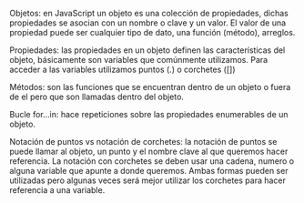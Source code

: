 Objetos: en JavaScript un objeto es una colección de propiedades, dichas propiedades
se asocian con un nombre o clave y un valor. El valor de una propiedad puede ser
cualquier tipo de dato, una función (método), arreglos.

Propiedades: las propiedades en un objeto definen las características del objeto,
básicamente son variables que comúnmente utilizamos. Para acceder a las variables
utilizamos puntos (.) o corchetes ([])

Métodos: son las funciones que se encuentran dentro de un objeto o fuera de el
pero que son llamadas dentro del objeto.

Bucle for…in: hace repeticiones sobre las propiedades enumerables de un objeto.

Notación de puntos vs notación de corchetes: la notación de puntos se puede
llamar al objeto, un punto y el nombre clave al que queremos hacer referencia.
La notación con corchetes se deben usar una cadena, numero o alguna variable que
apunte a donde queremos.  Ambas formas pueden ser utilizadas pero algunas veces
será mejor utilizar los corchetes para hacer referencia a una variable.
